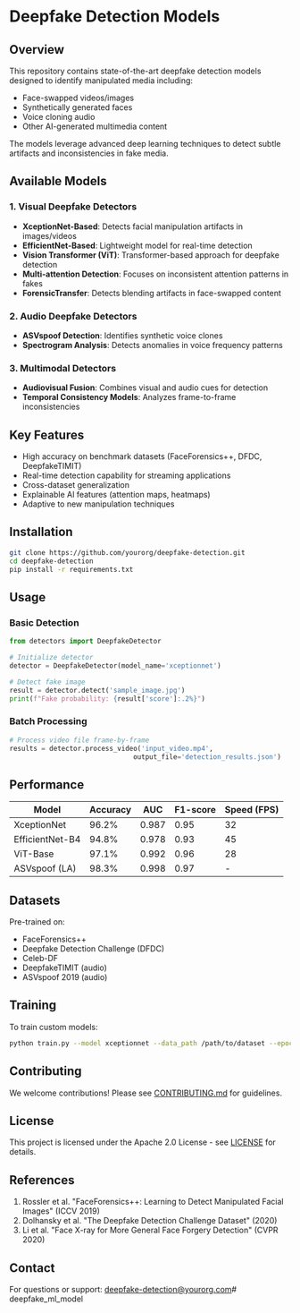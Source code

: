 # Deepfake Detection Models

## Overview

This repository contains state-of-the-art deepfake detection models designed to identify manipulated media including:
- Face-swapped videos/images
- Synthetically generated faces
- Voice cloning audio
- Other AI-generated multimedia content

The models leverage advanced deep learning techniques to detect subtle artifacts and inconsistencies in fake media.

## Available Models

### 1. **Visual Deepfake Detectors**
- **XceptionNet-Based**: Detects facial manipulation artifacts in images/videos
- **EfficientNet-Based**: Lightweight model for real-time detection
- **Vision Transformer (ViT)**: Transformer-based approach for deepfake detection
- **Multi-attention Detection**: Focuses on inconsistent attention patterns in fakes
- **ForensicTransfer**: Detects blending artifacts in face-swapped content

### 2. **Audio Deepfake Detectors**
- **ASVspoof Detection**: Identifies synthetic voice clones
- **Spectrogram Analysis**: Detects anomalies in voice frequency patterns

### 3. **Multimodal Detectors**
- **Audiovisual Fusion**: Combines visual and audio cues for detection
- **Temporal Consistency Models**: Analyzes frame-to-frame inconsistencies

## Key Features

- High accuracy on benchmark datasets (FaceForensics++, DFDC, DeepfakeTIMIT)
- Real-time detection capability for streaming applications
- Cross-dataset generalization
- Explainable AI features (attention maps, heatmaps)
- Adaptive to new manipulation techniques

## Installation

```bash
git clone https://github.com/yourorg/deepfake-detection.git
cd deepfake-detection
pip install -r requirements.txt
```

## Usage

### Basic Detection

```python
from detectors import DeepfakeDetector

# Initialize detector
detector = DeepfakeDetector(model_name='xceptionnet')

# Detect fake image
result = detector.detect('sample_image.jpg')
print(f"Fake probability: {result['score']:.2%}")
```

### Batch Processing

```python
# Process video file frame-by-frame
results = detector.process_video('input_video.mp4', 
                               output_file='detection_results.json')
```

## Performance

| Model               | Accuracy | AUC   | F1-score | Speed (FPS) |
|---------------------|----------|-------|----------|-------------|
| XceptionNet         | 96.2%    | 0.987 | 0.95     | 32          |
| EfficientNet-B4     | 94.8%    | 0.978 | 0.93     | 45          |
| ViT-Base           | 97.1%    | 0.992 | 0.96     | 28          |
| ASVspoof (LA)      | 98.3%    | 0.998 | 0.97     | -           |

## Datasets

Pre-trained on:
- FaceForensics++
- Deepfake Detection Challenge (DFDC)
- Celeb-DF
- DeepfakeTIMIT (audio)
- ASVspoof 2019 (audio)

## Training

To train custom models:
```bash
python train.py --model xceptionnet --data_path /path/to/dataset --epochs 50
```

## Contributing

We welcome contributions! Please see [CONTRIBUTING.md](CONTRIBUTING.md) for guidelines.

## License

This project is licensed under the Apache 2.0 License - see [LICENSE](LICENSE) for details.

## References

1. Rossler et al. "FaceForensics++: Learning to Detect Manipulated Facial Images" (ICCV 2019)
2. Dolhansky et al. "The Deepfake Detection Challenge Dataset" (2020)
3. Li et al. "Face X-ray for More General Face Forgery Detection" (CVPR 2020)

## Contact

For questions or support: deepfake-detection@yourorg.com# deepfake_ml_model
